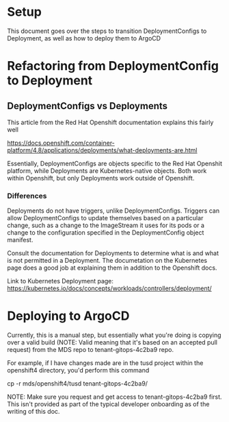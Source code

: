 # Setup

This document goes over the steps to transition DeploymentConfigs to Deployment, as well as how to deploy them to ArgoCD

# Refactoring from DeploymentConfig to Deployment

## DeploymentConfigs vs Deployments

This article from the Red Hat Openshift documentation explains this fairly well

https://docs.openshift.com/container-platform/4.8/applications/deployments/what-deployments-are.html

Essentially, DeploymentConfigs are objects specific to the Red Hat Openshit platform, while Deployments are Kubernetes-native objects. Both work within Openshift, but only Deployments work outside of Openshift.

### Differences

Deployments do not have triggers, unlike DeploymentConfigs. Triggers can allow DeploymentConfigs to update themselves based on a particular change, such as a change to the ImageStream it uses for its pods or a change to the configuration specified in the DeploymentConfig object manifest.

Consult the documentation for Deployments to determine what is and what is not permitted in a Deployment. The documetation on the Kubernetes page does a good job at explaining them in addition to the Openshift docs.

Link to Kubernetes Deployment page:
https://kubernetes.io/docs/concepts/workloads/controllers/deployment/

# Deploying to ArgoCD

Currently, this is a manual step, but essentially what you're doing is copying over a valid build (NOTE: Valid meaning that it's based on an accepted pull request) from the MDS repo to tenant-gitops-4c2ba9 repo.

For example, if I have changes made are in the tusd project within the openshift4 directory, you'd perform this command

cp -r mds/openshift4/tusd tenant-gitops-4c2ba9/

NOTE: Make sure you request and get access to tenant-gitops-4c2ba9 first. This isn't provided as part of the typical developer onboarding as of the writing of this doc.
